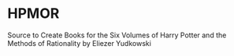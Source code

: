 # HPMOR
Source to Create Books for the Six Volumes of Harry Potter and the Methods of Rationality by Eliezer Yudkowski
